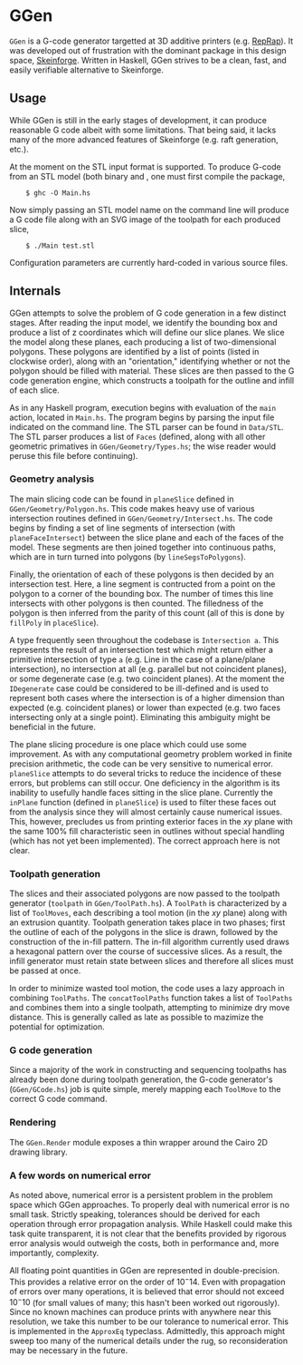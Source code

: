 # GGen

`GGen` is a G-code generator targetted at 3D additive printers (e.g.
[RepRap](http://www.reprap.org/)). It was developed out of frustration with the
dominant package in this design space, [Skeinforge](http://www.skeinforge.org).
Written in Haskell, GGen strives to be a clean, fast, and easily verifiable
alternative to Skeinforge.

## Usage

While GGen is still in the early stages of development, it can produce
reasonable G code albeit with some limitations. That being said, it lacks many
of the more advanced features of Skeinforge (e.g. raft generation, etc.).

At the moment on the STL input format is supported. To produce G-code from an
STL model (both binary and , one must first compile the package,

        $ ghc -O Main.hs

Now simply passing an STL model name on the command line will produce a G code
file along with an SVG image of the toolpath for each produced slice,

        $ ./Main test.stl

Configuration parameters are currently hard-coded in various source files.

## Internals

GGen attempts to solve the problem of G code generation in a few distinct
stages. After reading the input model, we identify the bounding box and produce
a list of z coordinates which will define our slice planes. We slice the model
along these planes, each producing a list of two-dimensional polygons. These
polygons are identified by a list of points (listed in clockwise order), along
with an "orientation," identifying whether or not the polygon should be filled
with material. These slices are then passed to the G code generation engine,
which constructs a toolpath for the outline and infill of each slice.

As in any Haskell program, execution begins with evaluation of the `main`
action, located in `Main.hs`. The program begins by parsing the input file
indicated on the command line. The STL parser can be found in `Data/STL`. The
STL parser produces a list of `Faces` (defined, along with all other geometric
primatives in `GGen/Geometry/Types.hs`; the wise reader would peruse this file
before continuing).

### Geometry analysis

The main slicing code can be found in `planeSlice` defined in
`GGen/Geometry/Polygon.hs`. This code makes heavy use of various intersection
routines defined in `GGen/Geometry/Intersect.hs`. The code begins by finding a
set of line segments of intersection (with `planeFaceIntersect`) between the
slice plane and each of the faces of the model. These segments are then joined
together into continuous paths, which are in turn turned into polygons (by
`lineSegsToPolygons`).

Finally, the orientation of each of these polygons is then decided by an
intersection test. Here, a line segment is contructed from a point on the
polygon to a corner of the bounding box. The number of times this line
intersects with other polygons is then counted. The filledness of the polygon
is then inferred from the parity of this count (all of this is done by
`fillPoly` in `placeSlice`).

A type frequently seen throughout the codebase is `Intersection a`. This
represents the result of an intersection test which might return either a
primitive intersection of type `a` (e.g. Line in the case of a plane/plane
intersection), no intersection at all (e.g. parallel but not coincident
planes), or some degenerate case (e.g. two coincident planes). At the moment
the `IDegenerate` case could be considered to be ill-defined and is used to
represent both cases where the intersection is of a higher dimension than
expected (e.g. coincident planes) or lower than expected (e.g. two faces
intersecting only at a single point). Eliminating this ambiguity might be
beneficial in the future.

The plane slicing procedure is one place which could use some improvement. As
with any computational geometry problem worked in finite precision arithmetic,
the code can be very sensitive to numerical error. `planeSlice` attempts to do
several tricks to reduce the incidence of these errors, but problems can still
occur. One deficiency in the algorithm is its inability to usefully handle
faces sitting in the slice plane. Currently the `inPlane` function (defined in
`planeSlice`) is used to filter these faces out from the analysis since they
will almost certainly cause numerical issues. This, however, precludes us from
printing exterior faces in the $xy$ plane with the same 100% fill characteristic
seen in outlines without special handling (which has not yet been implemented).
The correct approach here is not clear.

### Toolpath generation

The slices and their associated polygons are now passed to the toolpath
generator (`toolpath` in `GGen/ToolPath.hs`). A `ToolPath` is characterized by
a list of `ToolMoves`, each describing a tool motion (in the $xy$ plane) along
with an extrusion quantity. Toolpath generation takes place in two phases;
first the outline of each of the polygons in the slice is drawn, followed by
the construction of the in-fill pattern. The in-fill algorithm currently used
draws a hexagonal pattern over the course of successive slices. As a result,
the infill generator must retain state between slices and therefore all slices
must be passed at once.

In order to minimize wasted tool motion, the code uses a lazy approach in
combining `ToolPaths`. The `concatToolPaths` function takes a list of
`ToolPaths` and combines them into a single toolpath, attempting to minimize
dry move distance. This is generally called as late as possible to mazimize the
potential for optimization.

### G code generation

Since a majority of the work in constructing and sequencing toolpaths has
already been done during toolpath generation, the G-code generator's
(`GGen/GCode.hs`) job is quite simple, merely mapping each `ToolMove` to the
correct G code command.

### Rendering

The `GGen.Render` module exposes a thin wrapper around the Cairo 2D drawing
library.

### A few words on numerical error

As noted above, numerical error is a persistent problem in the problem space
which GGen approaches. To properly deal with numerical error is no small task.
Strictly speaking, tolerances should be derived for each operation through
error propagation analysis. While Haskell could make this task quite
transparent, it is not clear that the benefits provided by rigorous error
analysis would outweigh the costs, both in performance and, more importantly,
complexity.

All floating point quantities in GGen are represented in
double-precision. This provides a relative error on the order of $10^-14$. Even
with propagation of errors over many operations, it is believed that error
should not exceed $10^-10$ (for small values of many; this hasn't been worked
out rigorously). Since no known machines can produce prints with anywhere near
this resolution, we take this number to be our tolerance to numerical error.
This is implemented in the `ApproxEq` typeclass. Admittedly, this approach
might sweep too many of the numerical details under the rug, so reconsideration
may be necessary in the future.
